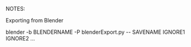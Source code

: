 NOTES:

Exporting from Blender

blender -b BLENDERNAME -P blenderExport.py -- SAVENAME IGNORE1 IGNORE2 ...